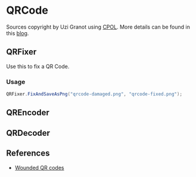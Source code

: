 # QRCode
Sources copyright by Uzi Granot using [CPOL](https://www.codeproject.com/info/cpol10.aspx). More details can be found in this [blog](https://www.codeproject.com/Articles/1250071/QR-Code-Encoder-and-Decoder-NET-Framework-Standard).

## QRFixer
Use this to fix a QR Code.

### Usage
``` c#
QRFixer.FixAndSaveAsPng("qrcode-damaged.png", "qrcode-fixed.png");
```

## QREncoder

## QRDecoder

## References
- [Wounded QR codes](https://www.datagenetics.com/blog/november12013/index.html)
